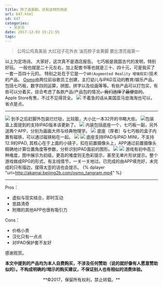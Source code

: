 ```yaml
---
title: 除了追英剧，还有这样的用途
url: 647.html
id: 647
categories:
  - 买买买
date: 2017-12-03 15:21:55
tags:
---
```


>公鸡公鸡真美丽
>大红冠子花外衣
>油亮脖子金黄脚
>要比漂亮我第一

<!-- more -->

以上为定场诗。 大家好，这次真不是酒店报告。 七巧板是我国古代的发明，特别好玩。 一般也就是二十元左右，加上配套书等也就是三十、四十元，可是我买了一套一百四十元的。 特别之处在于它是一个`AR(Augmented Reality 增强现实)`技术的产品。 [Osmo](https://www.playosmo.com/zh-cn)由两位前谷歌员工创建，主打幼儿与IPAD互动的教育/娱乐产品，包括七巧板，数字四则运算，拼图，拼字以及绘画等等。有些产品可以打包买，有些可以分着买，综合考虑了各款产品/产品包的情况~~，我们选择了最便宜的~~。Apple Store有售，不过不见得货全。
![](https://cdn.beijing2b.com/wp-content/uploads/2017/12/osmo11.jpg)
不着急的话从美国亚马逊海淘也可以，省点是点。

* * *

![](https://cdn.beijing2b.com/wp-content/uploads/2017/12/osmo01.jpg)
到手之后赶脚外包装烂烂哒，比较脏，大小比一本32开的书略大些。
![](https://cdn.beijing2b.com/wp-content/uploads/2017/12/osmo02.jpg)包装盒上面提到的支持IPAD版本该更新了。
![](https://cdn.beijing2b.com/wp-content/uploads/2017/12/osmo03.jpg)
内装包括底座一个，七巧板一副，另外送两个APP，分别为画画大师与经典物理学。
![](https://cdn.beijing2b.com/wp-content/uploads/2017/12/osmo04.jpg)
底座（厚者）与七巧板的盒子内置有磁铁，可以通过磁铁粘在一起。
![](https://cdn.beijing2b.com/wp-content/uploads/2017/12/osmo05.jpg)
![](https://cdn.beijing2b.com/wp-content/uploads/2017/12/osmo06.jpg)
底座支持IPAD与IPAD MINI，不支持12.9的IPAD, 其核心在于上面的小镜子，扣在前置摄像头上，APP通过前置摄像头精确地计算位置角度等参数，分析识别IPAD面前的图形。
![](https://cdn.beijing2b.com/wp-content/uploads/2017/12/osmo08.jpg)
![](https://cdn.beijing2b.com/wp-content/uploads/2017/12/osmo12.jpg)
游戏有初中高三种难度，图中展示为初级，更高的难度则无色彩提示，甚至无单片形状提示。整个游戏做成RPG的形式，有主线情节，一关一关地过。已完成的由APP填充好，未完成的只有描边，摆得太歪的话也会提示。
{% dplayer "url=http://akamai.beijing2b.com/osmo_tangram.mp4" %}

* * *

Pros：

*   虚拟与现实结合，即时互动
*   思路清奇
*   附赠的其他APP也很有吸引力

Cons：

*   价格小贵
*   汉化只有一点点
*   对IPAD保护套不友好

感谢观赏。

**本文中提到的产品均为本人自费购买，不涉及任何赞助（说的就好像有人愿意赞助似的）。不构成明确的/暗示的购买建议，不保证别人也有相似的消费体验。**

<center>**©2017，保留所有权利，禁止转载。**</center>